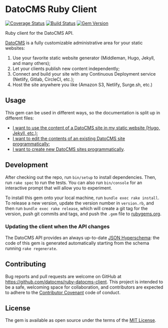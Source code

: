 # DatoCMS Ruby Client

[![Coverage Status](https://coveralls.io/repos/github/datocms/ruby-datocms-client/badge.svg?branch=master)](https://coveralls.io/github/datocms/ruby-datocms-client?branch=master) [![Build Status](https://travis-ci.org/datocms/ruby-datocms-client.svg?branch=master)](https://travis-ci.org/datocms/ruby-datocms-client) [![Gem Version](https://badge.fury.io/rb/dato.svg)](https://badge.fury.io/rb/dato)

Ruby client for the DatoCMS API.

[DatoCMS](https://www.datocms.com/) is a fully customizable administrative area for your static websites:

1. Use your favorite static website generator (Middleman, Hugo, Jekyll, and many others);
2. Let your clients publish new content independently;
3. Connect and build your site with any Continuous Deployment service (Netlify, Gitlab, CircleCI, etc.);
4. Host the site anywhere you like (Amazon S3, Netlify, Surge.sh, etc.)

## Usage

This gem can be used in different ways, so the documentation is split up in different files:

* [I want to use the content of a DatoCMS site in my static website (Hugo, Jekyll, etc.)](https://github.com/datocms/ruby-datocms-client/blob/master/docs/dato-cli.md);
* [I want to edit the contents of an existing DatoCMS site  programmatically](https://github.com/datocms/ruby-datocms-client/blob/master/docs/site-api-client.md);
* [I want to create new DatoCMS sites programmatically](https://github.com/datocms/ruby-datocms-client/blob/master/docs/account-api-client.md).

## Development

After checking out the repo, run `bin/setup` to install dependencies. Then, run `rake spec` to run the tests. You can also run `bin/console` for an interactive prompt that will allow you to experiment.

To install this gem onto your local machine, run `bundle exec rake install`. To release a new version, update the version number in `version.rb`, and then run `bundle exec rake release`, which will create a git tag for the version, push git commits and tags, and push the `.gem` file to [rubygems.org](https://rubygems.org).

### Updating the client when the API changes

The DatoCMS API provides an always up-to-date [JSON Hyperschema](http://json-schema.org/latest/json-schema-hypermedia.html): the code of this gem is generated automatically starting from the schema running `rake regenerate`.

## Contributing

Bug reports and pull requests are welcome on GitHub at https://github.com/datocms/ruby-datocms-client. This project is intended to be a safe, welcoming space for collaboration, and contributors are expected to adhere to the [Contributor Covenant](http://contributor-covenant.org) code of conduct.

## License

The gem is available as open source under the terms of the [MIT License](http://opensource.org/licenses/MIT).

